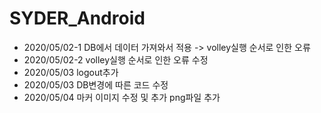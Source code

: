 # SYDER_Android
* 2020/05/02-1 DB에서 데이터 가져와서 적용 -> volley실행 순서로 인한 오류
* 2020/05/02-2 volley실행 순서로 인한 오류 수정
* 2020/05/03 logout추가 
* 2020/05/03 DB변경에 따른 코드 수정
* 2020/05/04 마커 이미지 수정 및 추가 png파일 추가
